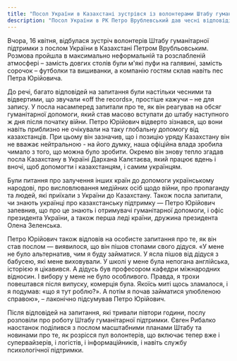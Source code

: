 ```yaml
---
title: "Посол України в Казахстані зустрівся із волонтерами Штабу гуманітарної підтримки"
description: "Посол України в РК Петро Врублевський дав чесні відповіді навіть на найгостріші запитання волонтерів та розповів, що з усіх країн Центральної Азії Казахстан надав найбільшу допомогу українському народові."
---
```


Вчора, 16 квітня, відбулася зустріч волонтерів Штабу гуманітарної підтримки з послом України в Казахстані Петром Врубльовським. Розмова пройшла в максимально неформальній та розслабленій атмосфері – замість довгих столів були м'які пуфи на галявині, замість сорочок – футболки та вишиванки, а компанію гостям склав навіть пес Петра Юрійовича.

До речі, багато відповідей на запитання були настільки чесними та відвертими, що звучали «off the records», простіше кажучи – не для запису. У посла насамперед запитали про те, як він реагував на обсяг гуманітарної допомоги, який став масово вступати до штабу наступного ж дня після початку війни. Петро Юрійович відверто зізнався, що вони навіть приблизно не очікували на таку глобальну допомогу від казахстанців. При цьому він зазначив, що і позицію уряду Казахстану він не вважає нейтральною - на його думку, наша офіційна влада зробила чимало з того, що можна було зробити. Окремо він знову тепло згадав посла Казахстану в Україні Дархана Калєтаєва, який працює вдень і вночі, щоб допомогти і казахстанцям, і самим українцям.

Були питання про залучення інших країн до допомоги українському народові, про висловлювання медійних осіб щодо війни, про пропаганду та людей, які приїхали з України до Казахстану. Також посла запитали, чи знають українці про казахстанську підтримку — Петро Юрійович запевнив, що про це знають і отримувачі гуманітарної допомоги, і офіс президента України, а також перша леді країни, дружина президента Олена Зеленська.

Петро Юрійович також відповів на особисте запитання про те, як він став послом — виявилося, що він пішов стопами свого дідуся.
«У мене не було альтернатив, чим я буду займатися. У ясла пішов від дідуся з бабусею, які мене виховували. У школі у мене була непогана англійська, історією я цікавився. А дідусь був професором кафедри міжнародних відносин. І вибору у мене не було особливого. Правда, я трохи повештався після випуску, комерція була. Якоїсь миті щось зламалося, і я подумав: «що я тут роблю?». А потім я почав займатися улюбленою справою», – лаконічно підсумував Петро Юрійович.

Після відповідей на запитання, які тривали півтори години, послу розповіли про роботу Штабу гуманітарної підтримки. Євген Рибалко наостанок поділився з послом масштабними планами Штабу та новинами про те, як розрісся пул волонтерів, що включає тепер вже і супервайзерів, і логістів, і інформаційників, і навіть службу психологічної підтримки.
